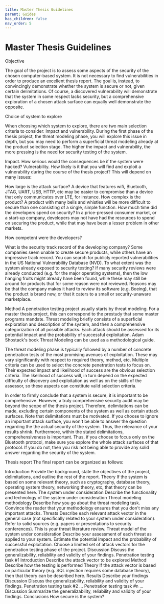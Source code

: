 ```yaml
---
title: Master Thesis Guidelines
parent: Guides
has_children: false
nav_order: 5
---
```


# Master Thesis Guidelines

Objective

The goal of the project is to assess some aspects of the security of the chosen computer-based system. It is not necessary to find vulnerabilities in order to produce an excellent thesis report. The goal is, instead, to convincingly demonstrate whether the system is secure or not, given certain delimitations. Of course, a discovered vulnerability will demonstrate that the system in some respect lacks security, but a comprehensive exploration of a chosen attack surface can equally well demonstrate the opposite.

Choice of system to explore

When choosing which system to explore, there are two main selection criteria to consider: Impact and vulnerability. During the first phase of the thesis project, the threat modeling phase, you will explore this issue in depth, but you may need to perform a superficial threat modeling already at the product selection stage. The higher the impact and vulnerability, the more pressing is the need for security testing of the system.

Impact. How serious would the consequences be if the system were hacked?
Vulnerability. How likely is it that you will find and exploit a vulnerability during the course of the thesis project? This will depend on many issues:
 

How large is the attack surface? A device that features wifi, Bluetooth, JTAG, UART, USB, HTTP, etc may be easier to compromise than a device that only communicates over LTE, for instance.
How complex is the product? A product with many bells and whistles will be more difficult to secure than one consisting of a single, simple function.
How much time did the developers spend on security? In a price-pressed consumer market, or a start-up company, developers may not have had the resources to spend on securing the product, while that may have been a lesser problem in other markets.
 

How competent were the developers?
 

What is the security track record of the developing company? Some companies seem unable to create secure products, while others have an impressive track record. You can search for publicly reported vulnerabilities in the US National Vulnerability Database (NVD).
To what extent was the system already exposed to security testing? If many security reviews were already conducted (e.g. for the major operating systems), then the low hanging fruits might already have been found, while these may still be around for products that for some reason were not reviewed. Reasons may be that the company makes it hard to review its software (e.g.
Boeing), that the product is brand new, or that it caters to a small or security-unaware marketplace. 

Method
A penetration testing project usually starts by threat modeling. For a master thesis project, this can correspond to the prestudy that some master programs mandate. Threat modeling briefly consists of a superficial exploration and description of the system, and then a comprehensive categorization of all possible attacks. Each attack should be assessed for its potential impact and the probability of successful exploitation. Adam Shostack's book Threat Modeling can be used as a methodological guide.

The threat modeling phase is typically followed by a number of concrete penetration tests of the most promising avenues of exploitation. These may vary significantly with respect to required theory, method, etc. Multiple criteria can be used to select the concrete penetration tests to focus on. Their expected impact and likelihood of success are the obvious selection criteria. The likelihood of success will, in turn depend on the expected difficulty of discovery and exploitation as well as on the skills of the assessor, so these aspects can constitute valid selection criteria. 

In order to firmly conclude that a system is secure, it is important to be comprehensive. However, a truly comprehensive security audit may be beyond the scope of the thesis project. Therefore, delimitations can be made, excluding certain components of the system as well as certain attack surfaces. Note that delimitations must be motivated. If you choose to ignore an important attack surface, you won't be able to answer the question regarding the the actual security of the system. Thus, the relevance of your results shrink. Furthermore, within the stated delimitations, comprehensiveness is important. Thus, if you choose to focus only on the Bluetooth protocol, make sure you explore the whole attack surfaces of that protocol. If you do not, then you risk not being able to provide any solid answer regarding the security of the system.

Thesis report
The final report can be organized as follows:

Introduction
Provide the background, state the objectives of the project, delimitations, and outline the rest of the report.
Theory
If the system is based on some relevant theory, such as cryptography, database theory, operating system theory, networking theory, etc, that theory can be presented here.
The system under consideration
Describe the functionality and technology of the system under consideration
Threat modeling methodology
Describe how you go about the threat modeling task. Convince the reader that your methodology ensures that you don't miss any important attacks.
Threats
Describe each relevant attack vector in the general case (not specifically related to your system under consideration). Refer to solid sources (e.g. papers or presentations to security conferences). This is your threat literature review. 
Threat model of the system under consideration
Describe your assessment of each threat as applied to your system. Estimate the potential impact and the probability of successful exploitation. Choose a limited set of attack vectors for the penetration testing phase of the project.
Discussion
Discuss the generalizability, reliability and validity of your findings.
Penetration testing task #1
Introduction
Describe the attack vector to be explored
Method
Describe how the testing is performed
Theory
If the attack vector is based on particular theory (e.g. SQL injection requires some database theory), then that theory can be described here.
Results
Describe your findings
Discussion
Discuss the generalizability, reliability and validity of your findings.
Penetration testing task #2
...
Penetration testing task #n
...
Discussion
Summarize the generalizability, reliability and validity of your findings.
Conclusions
How secure is the system?

